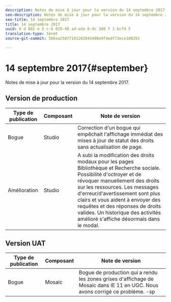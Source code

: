 ```yaml
---
description: Notes de mise à jour pour la version du 14 septembre 2017.
seo-description: Notes de mise à jour pour la version du 14 septembre 2017.
seo-title: 14 septembre 2017
title: 14 septembre 2017
uuid: 6 d 802 e 5 c-b 029-40 ad-ada 6-dc 380 f 1 bcfd 5
translation-type: tm+mt
source-git-commit: 566ea2587f101202045488e9f4edf73ece100293

---
```



# 14 septembre 2017{#september}

Notes de mise à jour pour la version du 14 septembre 2017.

## Version de production

| **Type de publication** | **Composant** | **Note de version** |
|---|---|---|
| Bogue | Studio | Correction d'un bogue qui empêchait l'affichage immédiat des mises à jour de statut des droits sans actualisation de page. |
| Amélioration | Studio | A subi la modification des droits modaux pour les pages Bibliothèque et Recherche sociale. Possibilité d'octroyer et de révoquer manuellement des droits sur les ressources. Les messages d'erreur/d'avertissement sont plus clairs et vous aident à envoyer des requêtes et des réponses de droits valides. Un historique des activités amélioré s'affiche désormais dans le modal. |

## Version UAT

| **Type de publication** | **Composant** | **Note de version** |
|---|---|---|
| Bogue | Mosaic | Bogue de production qui a rendu les zones grises d'affichage de Mosaic dans IE 11 en UGC. Nous avons corrigé ce problème. -sp |

